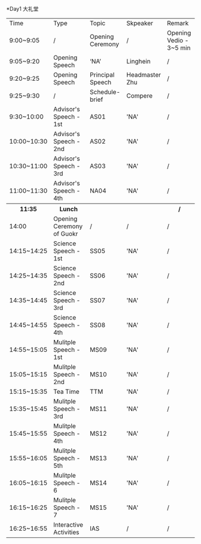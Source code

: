 *Day1
大礼堂

<table>
	<tr>
		<td>Time</td>
		<td>Type</td>
		<td>Topic</td>
		<td>Skpeaker</td>
		<td>Remark</td>
	</tr>
	<tr>
		<td>9:00~9:05</td>
		<td> / </td>
		<td>Opening Ceremony</td>
		<td> / </td>
		<td>Opening Vedio - 3~5 min</td>
	</tr>
	<tr>
		<td>9:05~9:20</td>
		<td>Opening Speech</td>
		<td>‘NA’</td>
		<td>Linghein</td>
		<td> / </td>
	</tr>
	<tr>
		<td>9:20~9:25</td>
		<td>Opening Speech</td>
		<td>Principal Speech</td>
		<td>Headmaster Zhu</td>
		<td> / </td>
	</tr>
	<tr>
		<td>9:25~9:30</td>
		<td> / </td>
		<td>Schedule-brief</td>
		<td>Compere</td>
		<td> / </td>
	</tr>
	<tr>
		<td>9:30~10:00</td>
		<td>Advisor's Speech - 1st</td>
		<td>AS01</td>
		<td>'NA'</td>
		<td> / </td>
	</tr>
	<tr>
		<td>10:00~10:30</td>
		<td>Advisor's Speech - 2nd</td>
		<td>AS02</td>
		<td>'NA'</td>
		<td> / </td>
	</tr>
	<tr>
		<td>10:30~11:00</td>
		<td>Advisor's Speech - 3rd</td>
		<td>AS03</td>
		<td>'NA'</td>
		<td> / </td>
	</tr>
	<tr>
		<td>11:00~11:30</td>
		<td>Advisor's Speech - 4th</td>
		<td>NA04</td>
		<td>'NA'</td>
		<td> / </td>
	</tr>
	<tr>
		<th>11:35</th>
		<th>Lunch</th>
		<th colspan="2"></th>
		<th> / </th>
	</tr>
	<tr>
		<td>14:00</td>
		<td>Opening Ceremony of Guokr</th>
		<td> / </td>
		<td> / </td>
		<td> / </td>
	</tr>
	<tr>
		<td>14:15~14:25</td>
		<td>Science Speech - 1st</td>
		<td>SS05</td>
		<td>'NA'</td>
		<td> / </td>
	</tr>
	<tr>
		<td>14:25~14:35</td>
		<td>Science Speech - 2nd</td>
		<td>SS06</td>
		<td>'NA'</td>
		<td> / </td>
	</tr>
	<tr>
		<td>14:35~14:45</td>
		<td>Science Speech - 3rd</td>
		<td>SS07</td>
		<td>'NA'</td>
		<td> / </td>
	</tr>
	<tr>
		<td>14:45~14:55</td>
		<td>Science Speech - 4th</td>
		<td>SS08</td>
		<td>'NA'</td>
		<td> / </td>
	</tr>
	<tr>
		<td>14:55~15:05</td>
		<td>Mulitple Speech - 1st</td>
		<td>MS09</td>
		<td>'NA'</td>
		<td> / </td>
	</tr>
	<tr>
		<td>15:05~15:15</td>
		<td>Mulitple Speech - 2nd</td>
		<td>MS10</td>
		<td>'NA'</td>
		<td> / </td>
	</tr>
	<tr>
		<td>15:15~15:35</td>
		<td>Tea Time</td>
		<td>TTM</td>
		<td>'NA'</td>
		<td> / </td>
	</tr>
	<tr>
		<td>15:35~15:45</td>
		<td>Mulitple Speech - 3rd</td>
		<td>MS11</td>
		<td>'NA'</td>
		<td> / </td>
	</tr>
	<tr>
		<td>15:45~15:55</td>
		<td>Mulitple Speech - 4th</td>
		<td>MS12</td>
		<td>'NA'</td>
		<td> / </td>
	</tr>
	<tr>
		<td>15:55~16:05</td>
		<td>Mulitple Speech - 5th</td>
		<td>MS13</td>
		<td>'NA'</td>
		<td> / </td>
	</tr>
	<tr>
		<td>16:05~16:15</td>
		<td>Mulitple Speech - 6</td>
		<td>MS14</td>
		<td>'NA'</td>
		<td> / </td>
	</tr>
	<tr>
		<td>16:15~16:25</td>
		<td>Mulitple Speech - 7</td>
		<td>MS15</td>
		<td>'NA'</td>
		<td> / </td>
	</tr>
	<tr>
		<td>16:25~16:55</td>
		<td>Interactive Activities</td>
		<td>IAS</td>
		<td> / </td>
		<td> / </td></tr>
</table>
